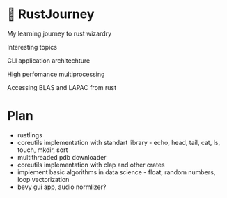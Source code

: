# 🦀 RustJourney
My learning journey to rust wizardry

Interesting topics

CLI application architechture

High perfomance multiprocessing

Accessing BLAS and LAPAC from rust

# Plan

- rustlings
- coreutils implementation with standart library - echo, head, tail, cat, ls, touch, mkdir, sort
- multithreaded pdb downloader
- coreutils implementation with clap and other crates
- implement basic algorithms in data science - float, random numbers, loop vectorization
- bevy gui app, audio normlizer?
